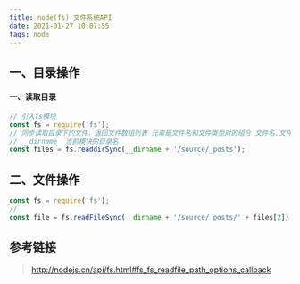 ```yaml
---
title: node(fs) 文件系统API
date: 2021-01-27 10:07:55
tags: node
---
```


## 一、目录操作

#### 一、读取目录

```javascript
// 引入fs模块
const fs = require('fs');
// 同步读取目录下的文件，返回文件数组列表 元素是文件名和文件类型对的组合 文件名.文件类型
// __dirname  当前模块的目录名
const files = fs.readdirSync(__dirname + '/source/_posts');
```
<!--more-->

## 二、文件操作
```javascript
const fs = require('fs');
// 
const file = fs.readFileSync(__dirname + '/source/_posts/' + files[2]);
```


## 参考链接

> http://nodejs.cn/api/fs.html#fs_fs_readfile_path_options_callback
